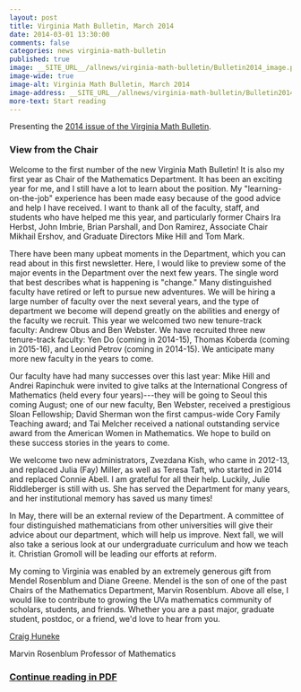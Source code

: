 ```yaml
---
layout: post
title: Virginia Math Bulletin, March 2014
date: 2014-03-01 13:30:00
comments: false
categories: news virginia-math-bulletin
published: true
image: __SITE_URL__/allnews/virginia-math-bulletin/Bulletin2014_image.png
image-wide: true
image-alt: Virginia Math Bulletin, March 2014
image-address: __SITE_URL__/allnews/virginia-math-bulletin/Bulletin2014.pdf
more-text: Start reading
---
```


Presenting the [2014 issue of the Virginia Math Bulletin]({{site.url}}/allnews/virginia-math-bulletin/Bulletin2014.pdf).

<!--more-->

<h3 class="mt-5 mb-3">View from the Chair</h3>

Welcome to the first number of the new Virginia Math Bulletin! It is also my first year as Chair of the
Mathematics Department. It has been an exciting year for me, and I still have a lot to learn about the
position. My "learning-on-the-job" experience has been made easy because of the good advice and
help I have received. I want to thank all of the faculty, staff, and students who have helped me this
year, and particularly former Chairs Ira Herbst, John Imbrie, Brian Parshall, and Don Ramirez,
Associate Chair Mikhail Ershov, and Graduate Directors Mike Hill and Tom Mark.

There have been many upbeat moments in the Department,
which you can read about in this first newsletter. Here, I would
like to preview some of the major events in the Department over
the next few years. The single word that best describes what is
happening is "change." Many distinguished faculty have retired
or left to pursue new adventures. We will be hiring a large
number of faculty over the next several years, and the type of
department we become will depend greatly on the abilities and
energy of the faculty we recruit. This year we welcomed two new
tenure-track faculty: Andrew Obus and Ben Webster. We have
recruited three new tenure-track faculty: Yen Do (coming in
2014-15), Thomas Koberda (coming in 2015-16), and Leonid
Petrov (coming in 2014-15). We anticipate many more new
faculty in the years to come.

Our faculty have had many successes over this last year: Mike
Hill and Andrei Rapinchuk were invited to give talks at the International Congress of Mathematics
(held every four years)---they will be going to Seoul this coming August; one of our new faculty, Ben
Webster, received a prestigious Sloan Fellowship; David Sherman won the first campus-wide Cory
Family Teaching award; and Tai Melcher received a national outstanding service award from the
American Women in Mathematics. We hope to build on these success stories in the years to come.

We welcome two new administrators, Zvezdana Kish, who came in 2012-13, and replaced Julia (Fay)
Miller, as well as Teresa Taft, who started in 2014 and replaced Connie Abell. I am grateful for all
their help. Luckily, Julie Riddleberger is still with us. She has served the Department for many years,
and her institutional memory has saved us many times!

In May, there will be an external review of the Department. A committee of four distinguished mathematicians
from other universities will give their advice about our department, which will help us
improve. Next fall, we will also take a serious look at our undergraduate curriculum and how we teach
it. Christian Gromoll will be leading our efforts at reform.

My coming to Virginia was enabled by an extremely generous gift from Mendel Rosenblum and Diane
Greene. Mendel is the son of one of the past Chairs of the Mathematics Department, Marvin
Rosenblum. Above all else, I would like to contribute to growing the UVa mathematics community of
scholars, students, and friends. Whether you are a past major, graduate student, postdoc, or a friend,
we'd love to hear from you.

[Craig Huneke]({{site.url}}/people/clh4xd/)

Marvin Rosenblum Professor of Mathematics

### [Continue reading in PDF]({{site.url}}/allnews/virginia-math-bulletin/Bulletin2014.pdf)
